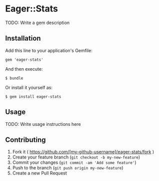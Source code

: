 # Eager::Stats

TODO: Write a gem description

## Installation

Add this line to your application's Gemfile:

    gem 'eager-stats'

And then execute:

    $ bundle

Or install it yourself as:

    $ gem install eager-stats

## Usage

TODO: Write usage instructions here

## Contributing

1. Fork it ( https://github.com/[my-github-username]/eager-stats/fork )
2. Create your feature branch (`git checkout -b my-new-feature`)
3. Commit your changes (`git commit -am 'Add some feature'`)
4. Push to the branch (`git push origin my-new-feature`)
5. Create a new Pull Request
